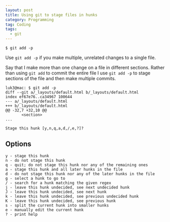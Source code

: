 ```yaml
---
layout: post
title: Using git to stage files in hunks
category: Programming
tag: Coding
tags:
  - git
---
```


    $ git add -p


Use `git add -p` if you make multiple, unrelated changes to a single file. 

Say that I make more than one change on a file in different sections. Rather than using ``` git add ``` to commit the entire file I use ``` git add -p ``` to stage sections of the file and then make multiple commits.

    luk3@mac: $ git add -p
    diff --git a/_layouts/default.html b/_layouts/default.html
    index ef67e76..ca34967 100644
    --- a/_layouts/default.html
    +++ b/_layouts/default.html
    @@ -32,7 +32,10 @@
           <section>
    ...

    Stage this hunk [y,n,q,a,d,/,e,?]? 

## Options

    y - stage this hunk
    n - do not stage this hunk
    q - quit; do not stage this hunk nor any of the remaining ones
    a - stage this hunk and all later hunks in the file
    d - do not stage this hunk nor any of the later hunks in the file
    g - select a hunk to go to
    / - search for a hunk matching the given regex
    j - leave this hunk undecided, see next undecided hunk
    J - leave this hunk undecided, see next hunk
    k - leave this hunk undecided, see previous undecided hunk
    K - leave this hunk undecided, see previous hunk
    s - split the current hunk into smaller hunks
    e - manually edit the current hunk
    ? - print help

